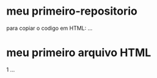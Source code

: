 # meu primeiro-repositorio 

para copiar o codigo em HTML: 
...
<html>
  <h1>meu primeiro arquivo HTML</h1>
  <html>1
...
